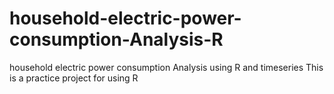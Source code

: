 # household-electric-power-consumption-Analysis-R
household electric power consumption Analysis  using R and timeseries
This is a practice project for using R
